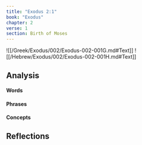 ```yaml
---
title: "Exodus 2:1"
book: "Exodus"
chapter: 2
verse: 1
section: Birth of Moses
---
```

![[/Greek/Exodus/002/Exodus-002-001G.md#Text]]
![[/Hebrew/Exodus/002/Exodus-002-001H.md#Text]]

## Analysis

#### Words

#### Phrases

#### Concepts

## Reflections
